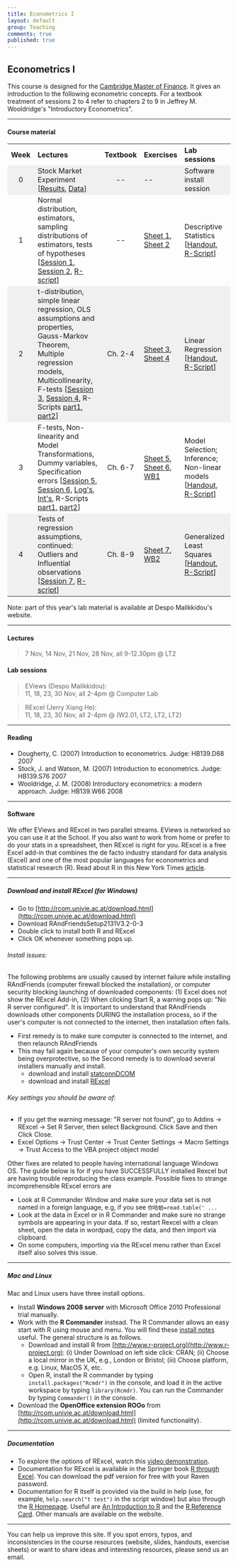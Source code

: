 ```yaml
---
title: Econometrics I
layout: default
group: Teaching
comments: true
published: true
---
```




## Econometrics I

This course is designed for the [Cambridge Master of Finance](http://www.jbs.cam.ac.uk/programmes/master-of-finance-mfin/). It gives an introduction to the following econometric concepts. For a textbook treatment of sessions 2 to 4 refer to chapters 2 to 9 in Jeffrey M. Wooldridge's "Introductory Econometrics".

***

#### Course material

<TABLE WIDTH="100%"> 
<TR>
<TH align="center" WIDTH="10%"> Week </TH>
<TH align="left" WIDTH="40%">Lectures  </TH>
<TH align="center" WIDTH="10%">Textbook </TH>
<TH align="left" WIDTH="10%">Exercises </TH>
<TH align="left" WIDTH="30%">Lab sessions </TH>
</TR>
<TR bgcolor="#f0f0f0">
<TD align="center">0</TD>
<TD >Stock Market Experiment [<a href="/teaching/quant1/docs/sme.png">Results</a>, <a href="/teaching/quant1/docs/sme.csv">Data</a>]</TD>
<TD align="center">--</TD>
<TD >--</TD>
<TD >Software install session</TD>
</TR>
<TR>
<TD align="center">1</TD>
<TD >Normal distribution, estimators, sampling distributions of estimators, tests of hypotheses [<a href="docs/lecture1.pdf">Session 1</a>, <a href="docs/lecture2.pdf">Session 2</a>, <a href="docs/Lecture1.html">R-script</a>]</TD>
<TD align="center">--</TD>
<TD ><a href="docs/Quiz1Qs.pdf">Sheet 1</a>, <a href="docs/Quiz2Qs.pdf">Sheet 2</a></TD>
<TD >Descriptive Statistics [<a href="docs/MFinLabSession1.pdf">Handout</a>, <a href="docs/CompLabSession1.html">R-Script</a>]</TD>
</TR>
<TR bgcolor="#f0f0f0">
<TD align="center">2</TD>
<TD >t-distribution, simple linear regression, OLS assumptions and properties, Gauss-Markov Theorem, Multiple regression models, Multicollinearity, F-tests [<a href="docs/lecture3.pdf">Session 3</a>, <a href="docs/lecture4.pdf">Session 4</a>, R-Scripts <a href="docs/Lecture2a.html">part1</a>, <a href="docs/Lecture2b.html">part2</a>]</TD>
<TD align="center">Ch. 2-4</TD>
<TD ><a href="docs/Quiz3Qs.pdf">Sheet 3</a>, <a href="docs/Quiz4Qs.pdf">Sheet 4</a></TD>
<TD >Linear Regression [<a href="docs/MFinLabSession1.pdf">Handout</a>, <a href="docs/CompLabSession1.html">R-Script</a>]</TD>
</TR>
<TR>
<TD align="center">3</TD>
<TD >F-tests, Non-linearity and Model Transformations, Dummy variables, Specification errors [<a href="docs/lecture5.pdf">Session 5</a>, <a href="docs/lecture6.pdf">Session 6</a>, <a href="docs/logmodels.pdf">Log's</a>, <a href="docs/interactions.pdf">Int's</a>, R-Scripts <a href="docs/Lecture3a.html">part1</a>, <a href="docs/Lecture3b.html">part2</a>]</TD>
<TD align="center">Ch. 6-7</TD>
<TD ><a href="docs/Quiz5Qs.pdf">Sheet 5</a>, <a href="docs/Quiz6Qs.pdf">Sheet 6</a>, <a href="docs/Workbook1.pdf">WB1</a></TD>
<TD >Model Selection; Inference; Non-linear models [<a href="docs/MFinLabSession2.pdf">Handout</a>, <a href="docs/CompLabSession2.html">R-Script</a>]</TD>
</TR>
<TR bgcolor="#f0f0f0">
<TD align="center">4</TD>
<TD >Tests of regression assumptions, continued: Outliers and Influential observations [<a href="docs/lecture7.pdf">Session 7</a>, <a href="docs/Lecture4.html">R-script</a>]</TD>
<TD align="center">Ch. 8-9</TD>
<TD ><a href="docs/Quiz7Qs.pdf">Sheet 7</a>, <a href="docs/Workbook2.pdf">WB2</a></TD>
<TD >Generalized Least Squares [<a href="docs/MFinLabSession3.pdf">Handout</a>, <a href="docs/CompLabSession3.html">R-Script</a>]</TD>
</TR>
</TABLE>
Note: part of this year's lab material is available at Despo Malikkidou's website.

***

#### Lectures

> 7 Nov, 14 Nov, 21 Nov, 28 Nov, all 9-12.30pm @ LT2  

#### Lab sessions

> EViews (Despo Malikkidou): <br>
> 11, 18, 23, 30 Nov, all 2-4pm @ Computer Lab

<!-- -->

> RExcel (Jerry Xiang He): <br>
> 11, 18, 23, 30 Nov, all 2-4pm @ (W2.01, LT2, LT2, LT2)

***

####  Reading
- Dougherty, C. (2007) Introduction to econometrics. Judge: HB139.D68 2007
- Stock, J. and Watson, M. (2007) Introduction to econometrics. Judge: HB139.S76 2007
- Wooldridge, J. M. (2008) Introductory econometrics: a modern approach. Judge: HB139.W66 2008

***

#### Software

We offer EViews and RExcel in two parallel streams. EViews is networked so you can use it at the School. If you also want to work from home or prefer to do your stats in a spreadsheet, then RExcel is right for you. RExcel is a free Excel add-in that combines the de facto industry standard for data analysis (Excel) and one of the most popular languages for econometrics and statistical research (R). Read about R in this New York Times [article](http://www.nytimes.com/2009/01/07/technology/business-computing/07program.html?_r=1).

***

##### Download and install RExcel (for Windows)

- Go to [http://rcom.univie.ac.at/download.html](http://rcom.univie.ac.at/download.html)
- Download RAndFriendsSetup2131V3.2-0-3 
- Double click to install both R and RExcel 
- Click OK whenever something pops up.

###### Install issues:

The following problems are usually caused by internet failure while installing RAndFriends (computer firewall blocked the installation), or computer security blocking launching of downloaded components: (1) Excel does not show the RExcel Add-in, (2) When clicking Start R, a warning pops up: "No R server configured". It is important to understand that RAndFriends downloads other components DURING the installation process, so if the user's computer is not connected to the internet, then installation often fails.

- First remedy is to make sure computer is connected to the internet, and then relaunch RAndFriends
- This may fail again because of your computer's own security system being overprotective, so the Second remedy is to download several installers manually and install.
  - download and install [statconnDCOM](http://rcom.univie.ac.at/download/current/statconnDCOM.latest.exe) 
  - download and install [RExcel](http://rcom.univie.ac.at/download/RExcel.distro/RExcelInst.latest.exe)

###### Key settings you should be aware of:

- If you get the warning message: "R server not found", go to Addins -> RExcel -> Set R Server, then select Background. Click Save and then Click Close.
- Excel Options -> Trust Center -> Trust Center Settings -> Macro Settings -> Trust Access to the VBA project object model

Other fixes are related to people having international language Windows OS. The guide below is for if you have SUCCESSFULLY installed Rexcel but are having trouble reproducing the class example. Possible fixes to strange incomprehensible RExcel errors are

- Look at R Commander Window and make sure your data set is not named in a foreign language, e.g, if you see `你哈蛤=read.table(' ...`
- Look at the data in Excel or in R Commander and make sure no strange symbols are appearing in your data. If so, restart Rexcel with a clean sheet, open the data in wordpad, copy the data, and then import via clipboard.
- On some computers, importing via the RExcel menu rather than Excel itself also solves this issue.

***

##### Mac and Linux

Mac and Linux users have three install options.

- Install **Windows 2008 server** with Microsoft Office 2010 Professional trial manually.
- Work with the **R Commander** instead. The R Commander allows an easy start with R using mouse and menu. You will find these [install notes](http://socserv.mcmaster.ca/jfox/Misc/Rcmdr/installation-notes.html) useful. The general structure is as follows.
  - Download and install R from [http://www.r-project.org](http://www.r-project.org): (i) Under Download on left side click: CRAN; (ii) Choose a local mirror in the UK, e.g., London or Bristol; (iii) Choose platform, e.g. Linux, MacOS X, etc.
  - Open R, install the R commander by typing `install.packages("Rcmdr")` in the console, and load it in the active workspace by typing `library(Rcmdr)`. You can run the Commander by typing `Commander()` in the console.
- Download the **OpenOffice extension ROOo** from [http://rcom.univie.ac.at/download.html](http://rcom.univie.ac.at/download.html) (limited functionality).

***

##### Documentation

- To explore the options of RExcel, watch this [video demonstration](http://rcom.univie.ac.at/RExcelDemo).
- Documentation for RExcel is available in the Springer book [R through Excel](http://www.springerlink.com/content/978-1-4419-0051-7/#section=654722&page=1). You can download the pdf version for free with your Raven password.
- Documentation for R itself is provided via the build in help (use, for example, `help.search("t test")` in the script window) but also through the [R Homepage](http://www.r-project.org/). Useful are [An Introduction to R](http://cran.r-project.org/doc/manuals/R-intro.pdf) and the [R Reference Card](http://cran.r-project.org/doc/contrib/Short-refcard.pdf). Other manuals are available on the website.

***

You can help us improve this site. If you spot errors, typos, and inconsistencies in the course resources (website, slides, handouts, exercise sheets) or want to share ideas and interesting resources, please send us an email.
